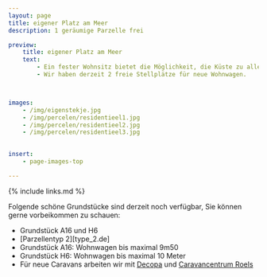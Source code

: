 ```yaml
---
layout: page
title: eigener Platz am Meer
description: 1 geräumige Parzelle frei

preview:
    title: eigener Platz am Meer
    text:
        - Ein fester Wohnsitz bietet die Möglichkeit, die Küste zu allen Jahreszeiten zu genießen.
        - Wir haben derzeit 2 freie Stellplätze für neue Wohnwagen.



images:
    - /img/eigenstekje.jpg
    - /img/percelen/residentieel1.jpg
    - /img/percelen/residentieel2.jpg
    - /img/percelen/residentieel3.jpg
    

insert:
    - page-images-top

---
```


{% include links.md %}

Folgende schöne Grundstücke sind derzeit noch verfügbar, Sie können gerne vorbeikommen zu schauen:

- Grundstück A16 und H6
- [Parzellentyp 2][type_2.de]
- Grundstück A16: Wohnwagen bis maximal  9m50
- Grundstück H6: Wohnwagen bis maximal 10 Meter
- Für neue Caravans arbeiten wir mit [Decopa](https://www.decopa.be/) und [Caravancentrum Roels](https://www.caravancentrumroels.be/
)
